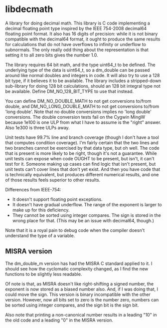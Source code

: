 libdecmath
==========

A library for doing decimal math. This library is C code implementing a decimal floating point type inspired by the IEEE 754-2008 decimal64 floating point format. It also has 16 digits of precision: while it is not binary compatible with the decimal64 format, it ought to produce the same results for calculations that do not have overflows to infinity or underflow to subnormals. The only really odd thing about the representation is that setting it to all zero bits gives the number 1.0.

The library requires 64 bit math, and the type uint64_t to be defined. The underlying type of the data is uint64_t, so a dm_double can be passed around like normal doubles and integers in code. It will also try to use a 128 bit type, if it believes it to be available. The library includes a stripped-down sub-library for doing 128 bit calculations, should an 128 bit integral type not be available. Define DM_NO_128_BIT_TYPE to use that instead.

You can define DM_NO_DOUBLE_MATH to not get conversions to/from double, and DM_NO_LONG_DOUBLE_MATH to not get conversions to/from 'long double'. Note that no double conversions implies no 'long double' conversions. The double conversion tests fail on the Cygwin MingW because 1e100 is one ULP from what I have to assume is the "right" answer. Also 1e300 is three ULPs away.

Unit tests have 99.7% line and branch coverage (though I don't have a tool that computes condition coverage). I'm fairly certain that the two lines and two branches cannot be exercised by that data type, but oh well. The code that is present is more likely to be right, though it's not a guarantee. While unit tests can expose when code OUGHT to be present, but isn't, it can't test for it. Someone making up cases can find logic that isn't present, but unit tests can't cover lines that don't yet exist. And then you have code that is technically equivalent, but produces different numerical results, and one of those results feels superior to other results.

Differences from IEEE-754:
* It doesn't support floating point exceptions.
* It doesn't have gradual underflow. The range of the exponent is larger to make up for this deficiency.
* They cannot be sorted using integer compares. The sign is stored in the wrong place for that. (This may be an issue with decimal64, though.)

Note that it is a royal pain to debug code when the compiler doesn't understand the type of a variable.


MISRA version
-------------

The dm_double_m version has had the MISRA C standard applied to it. I should see how the cyclomatic complexity changed, as I find the new functions to be slightly less readable.

Of note is that, as MISRA doesn't like right-shifting a signed number, the exponent is now stored as a biased number also. And, if I was doing that, I could move the sign. This version is binary incompatible with the other version. However, now all bits set to zero is the number zero, numbers can be sorted using integer compares, and the sign bit is the sign bit.

Also note that printing a non-canonical number results in a leading "10" in the old code and a leading "0" in the MISRA version.
